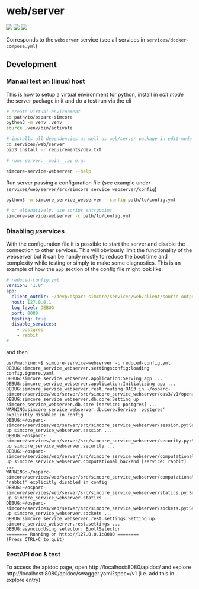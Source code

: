 # web/server

[![](https://images.microbadger.com/badges/image/itisfoundation/webserver.svg)](https://microbadger.com/images/itisfoundation/webserver "More on service image in registry")
[![](https://images.microbadger.com/badges/version/itisfoundation/webserver.svg)](https://microbadger.com/images/itisfoundation/webserver "More on service image in registry")
[![](https://images.microbadger.com/badges/commit/itisfoundation/webserver.svg)](https://microbadger.com/images/itisfoundation/webserver "More on service image in registry")

Corresponds to the ```webserver``` service (see all services in ``services/docker-compose.yml``)


## Development

### Manual test on (linux) host

This is how to setup a virtual environment for python, install in *edit mode* the server package
in it and do a test run via the cli
```bash
# create virtual environment
cd path/to/osparc-simcore
python3 -m venv .venv
source .venv/bin/activate

# installs all dependencies as well as web/server package in edit-mode
cd services/web/server
pip3 install -r requirements/dev.txt

# runs server.__main__.py e.g.

simcore-service-webserver --help
```

Run server passing a configuration file (see example under ``services/web/server/src/simcore_service_webserver/config``)
```bash
python3 -m simcore_service_webserver --config path/to/config.yml

# or altenatively, use script entrypoint
simcore-service-webserver -c path/to/config.yml
```

### Disabling $\mu$services

With the configuration file it is possible to start the server and disable the connection to other services. This will obviously limit the functionality of the webserver but
it can be handy mostly to reduce the boot time and complexity while testing or simply to make some
diagnostics. This is an example of how the ``app`` section of the config file might look like:

```yaml
# reduced-config.yml
version: '1.0'
app:
  client_outdir: ~/devp/osparc-simcore/services/web/client/source-output
  host: 127.0.0.1
  log_level: DEBUG
  port: 8080
  testing: true
  disable_services:
    - postgres
    - rabbit
# ...
```
and then

```console
usr@machine:~$ simcore-service-webserver -c reduced-config.yml
DEBUG:simcore_service_webserver.settingsconfig:loading config.ignore.yaml
DEBUG:simcore_service_webserver.application:Serving app ...
DEBUG:simcore_service_webserver.application:Initializing app ...
DEBUG:simcore_service_webserver.rest.routing:OAS3 in ~/osparc-simcore/services/web/server/src/simcore_service_webserver/oas3/v1/openapi.yaml
DEBUG:simcore_service_webserver.db.core:Setting up simcore_service_webserver.db.core [service: postgres] ...
WARNING:simcore_service_webserver.db.core:Service 'postgres' explicitly disabled in config
DEBUG:~/osparc-simcore/services/web/server/src/simcore_service_webserver/session.py:Setting up simcore_service_webserver.session ...
DEBUG:~/osparc-simcore/services/web/server/src/simcore_service_webserver/security.py:Setting up simcore_service_webserver.security ...
DEBUG:~/osparc-simcore/services/web/server/src/simcore_service_webserver/computational_backend.py:Setting up simcore_service_webserver.computational_backend [service: rabbit] ...
WARNING:~/osparc-simcore/services/web/server/src/simcore_service_webserver/computational_backend.py:Service 'rabbit' explicitly disabled in config
DEBUG:~/osparc-simcore/services/web/server/src/simcore_service_webserver/statics.py:Setting up simcore_service_webserver.statics ...
DEBUG:~/osparc-simcore/services/web/server/src/simcore_service_webserver/sockets.py:Setting up simcore_service_webserver.sockets ...
DEBUG:simcore_service_webserver.rest.settings:Setting up simcore_service_webserver.rest.settings ...
DEBUG:asyncio:Using selector: EpollSelector
======== Running on http://127.0.0.1:8080 ========
(Press CTRL+C to quit)
```

### RestAPI doc & test

To access the apidoc page, open http://localhost:8080/apidoc/ and explore http://localhost:8080/apidoc/swagger.yaml?spec=/v1 (i.e. add this in explore entry)
